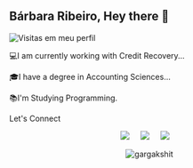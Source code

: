 ## Bárbara Ribeiro, Hey there 👋

![Visitas em meu perfil](https://komarev.com/ghpvc/?username=Ba-Ribeiro&color=ff0000&label=Welcome+to+my+profile+you+are+visitor+nº:)

💻I am currently working with Credit Recovery...

🎓I have a degree in Accounting Sciences...

📚I'm Studying Programming.

Let's Connect 

<p align="center">
  <a href="mailto:babi_rib@hotmail.com?subject=Olá%20Bárbara%20Ribeiro"><img src="https://img.shields.io/badge/gmail-%23D14836.svg?&style=for-the-badge&logo=gmail&logoColor=white" /></a>&nbsp;&nbsp;&nbsp;&nbsp;
  <a href="https://www.linkedin.com/in/BárbaraRibeiro050392/"><img src="https://img.shields.io/badge/linkedin-%230077B5.svg?&style=for-the-badge&logo=linkedin&logoColor=white" /></a>&nbsp;&nbsp;&nbsp;&nbsp;
<a href="https://www.instagram.com/invites/contact/?i=1dr70kfnbr819&utm_content=rrtpd5/"><img src="https://img.shields.io/badge/instagram-%23dc2743.svg?&style=for-the-badge&logo=instagram&logoColor=white" /></a>&nbsp;&nbsp;&nbsp;&nbsp;
</p>

<p align="center">
  <img
    src="https://komarev.com/ghpvc/?username=Ba-Ribeiro"
    alt="gargakshit"
  />


